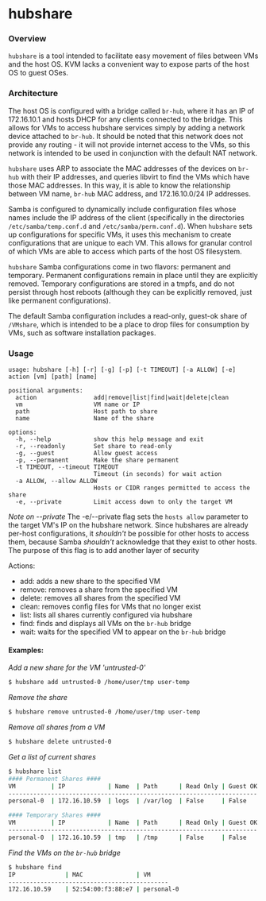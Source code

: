 # hubshare
### Overview
`hubshare` is a tool intended to facilitate easy movement of files between VMs
and the host OS. KVM lacks a convenient way to expose parts of the host OS to
guest OSes.

### Architecture
The host OS is configured with a bridge called `br-hub`, where it has an IP
of 172.16.10.1 and hosts DHCP for any clients connected to the bridge. This
allows for VMs to access hubshare services simply by adding a network device
attached to `br-hub`. It should be noted that this network does not provide
any routing - it will not provide internet access to the VMs, so this network
is intended to be used in conjunction with the default NAT network.

`hubshare` uses ARP to associate the MAC addresses of the devices on `br-hub`
with their IP addresses, and queries libvirt to find the VMs which have those
MAC addresses. In this way, it is able to know the relationship between VM
name, `br-hub` MAC address, and 172.16.10.0/24 IP addresses.

Samba is configured to dynamically include configuration files whose names
include the IP address of the client (specifically in the directories
`/etc/samba/temp.conf.d` and `/etc/samba/perm.conf.d`). When `hubshare`
sets up configurations for specific VMs, it uses this mechanism to create
configurations that are unique to each VM. This allows for granular control
of which VMs are able to access which parts of the host OS filesystem.

`hubshare` Samba configurations come in two flavors: permanent and temporary.
Permanent configurations remain in place until they are explicitly removed.
Temporary configurations are stored in a tmpfs, and do not persist through
host reboots (although they can be explicitly removed, just like permanent
configurations).

The default Samba configuration includes a read-only, guest-ok share of
`/VMshare`, which is intended to be a place to drop files for consumption
by VMs, such as software installation packages.

### Usage
```
usage: hubshare [-h] [-r] [-g] [-p] [-t TIMEOUT] [-a ALLOW] [-e] action [vm] [path] [name]

positional arguments:
  action                add|remove|list|find|wait|delete|clean
  vm                    VM name or IP
  path                  Host path to share
  name                  Name of the share

options:
  -h, --help            show this help message and exit
  -r, --readonly        Set share to read-only
  -g, --guest           Allow guest access
  -p, --permanent       Make the share permanent
  -t TIMEOUT, --timeout TIMEOUT
                        Timeout (in seconds) for wait action
  -a ALLOW, --allow ALLOW
                        Hosts or CIDR ranges permitted to access the share
  -e, --private         Limit access down to only the target VM
```

*Note on --private*
The -e/--private flag sets the `hosts allow` parameter to the target VM's IP on the hubshare
network. Since hubshares are already per-host configurations, it _shouldn't_ be possible for
other hosts to access them, because Samba _shouldn't_ acknowledge that they exist to other
hosts. The purpose of this flag is to add another layer of security

Actions:
- add: adds a new share to the specified VM
- remove: removes a share from the specified VM
- delete: removes all shares from the specified VM
- clean: removes config files for VMs that no longer exist
- list: lists all shares currently configured via hubshare
- find: finds and displays all VMs on the `br-hub` bridge
- wait: waits for the specified VM to appear on the `br-hub` bridge

#### Examples:
_Add a new share for the VM 'untrusted-0'_
```bash
$ hubshare add untrusted-0 /home/user/tmp user-temp
```

_Remove the share_
```bash
$ hubshare remove untrusted-0 /home/user/tmp user-temp
```

_Remove all shares from a VM_
```bash
$ hubshare delete untrusted-0
```

_Get a list of current shares_
```bash
$ hubshare list
#### Permanent Shares ####
VM          | IP            | Name  | Path      | Read Only | Guest OK
----------------------------------------------------------------------
personal-0  | 172.16.10.59  | logs  | /var/log  | False     | False   

#### Temporary Shares ####
VM          | IP            | Name  | Path      | Read Only | Guest OK
----------------------------------------------------------------------
personal-0  | 172.16.10.59  | tmp   | /tmp      | False     | False   
```

_Find the VMs on the `br-hub` bridge_
```bash
$ hubshare find
IP              | MAC               | VM
---------------------------------------------
172.16.10.59    | 52:54:00:f3:88:e7 | personal-0
```